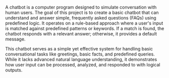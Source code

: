 A chatbot is a computer program designed to simulate conversation with human users. The goal of this project is to create a basic chatbot that can understand and answer simple, frequently asked questions (FAQs) using predefined logic. It operates on a rule-based approach where a user's input is matched against predefined patterns or keywords. If a match is found, the chatbot responds with a relevant answer; otherwise, it provides a default message.

This chatbot serves as a simple yet effective system for handling basic conversational tasks like greetings, basic facts, and predefined queries. While it lacks advanced natural language understanding, it demonstrates how user input can be processed, analyzed, and responded to with logical outputs.
